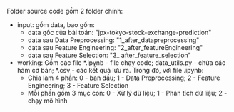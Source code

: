 Folder source code gồm 2 folder chính:
+ input: gồm data, bao gồm: 
  + data gốc của bài toán: "jpx-tokyo-stock-exchange-prediction"
  + data sau Data Preprocessing: "1_after_datapreprocessing"
  + data sau Feature Engineering: "2_after_featureEngineering"
  + data sau Feature Selection: "3_ after_feature_selection"
+ working: Gồm các file *.ipynb - file chạy code; data_utils.py - chứa các hàm cơ bản; *.csv - các kết quả lưu ra. Trong đó, với file .ipynb:
  + Chia làm 4 phần: 0 - ban đầu; 1 - Data Preprocessing; 2 - Feature Engineering; 3 - Feature Selection
  + Mỗi phần gồm 3 mục con: 0 - Xử lý dữ liệu; 1 - Phân tích dữ liệu; 2 - chạy mô hình
